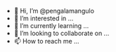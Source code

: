 - 👋 Hi, I’m @pengalamangulo
- 👀 I’m interested in ...
- 🌱 I’m currently learning ...
- 💞️ I’m looking to collaborate on ...
- 📫 How to reach me ...

<!---
pengalamangulo/pengalamangulo is a ✨ special ✨ repository because its `README.md` (this file) appears on your GitHub profile.
You can click the Preview link to take a look at your changes.
--->
